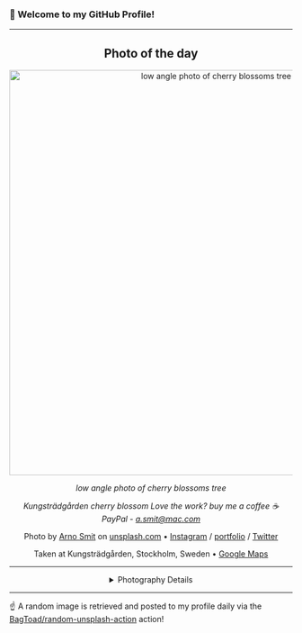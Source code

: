 ### 👋 Welcome to my GitHub Profile!

----
<div align="center">

## Photo of the day
  
  <a href="https://unsplash.com/photos/low-angle-photo-of-cherry-blossoms-tree-sKJ7zSylUao"><img width="720" src="https://images.unsplash.com/photo-1462275646964-a0e3386b89fa?crop=entropy&cs=tinysrgb&fit=max&fm=jpg&ixid=M3w1OTQ0OTd8MHwxfHJhbmRvbXx8fHx8fHx8fDE3MjEwMjM2OTd8&ixlib=rb-4.0.3&q=80&w=1080" alt="low angle photo of cherry blossoms tree"></a>
  
  <em>low angle photo of cherry blossoms tree</em>
  
  <em>Kungsträdgården cherry blossom Love the work? buy me a coffee ☕ PayPal - a.smit@mac.com</em>

  Photo by [Arno Smit](https://www.instagram.com/_entreprenerd) on [unsplash.com](https://unsplash.com/) • [Instagram](https://instagram.com/_entreprenerd) / [portfolio](https://www.instagram.com/_entreprenerd) / [Twitter](https://twitter.com/_entreprenerd)
  
  Taken at Kungsträdgården, Stockholm, Sweden • [Google Maps](https://www.google.com/maps/search/?api=1&query=59.3314805,18.0715003)
  
  ---
  
<details>
<summary>Photography Details</summary>
  
| Parameter     | Value |
| ------------- | ----- |
| Camera Model  | X-T10 |
| Exposure Time | 1/2000 |
| Aperture      | 2.8 |
| Focal Length  | 35.0 |
| ISO           | 200 |
| Location      | Kungsträdgården, Stockholm, Sweden (Sweden) |
| Coordinates   | Latitude 59.3314805, Longitude 18.0715003 |

</details>

</div>

----

☝️ A random image is retrieved and posted to my profile daily via the [BagToad/random-unsplash-action](https://github.com/BagToad/random-unsplash-action) action!
